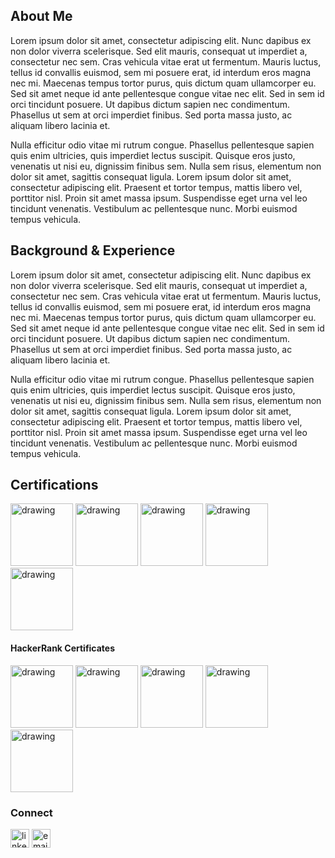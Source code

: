 <html lang="en">
  <head>
    <meta charset="utf-8">
    <meta name="viewport" content="width=device-width, initial-scale=1">
    <link href="https://cdn.jsdelivr.net/npm/bootstrap@5.3.3/dist/css/bootstrap.min.css" rel="stylesheet" integrity="sha384-QWTKZyjpPEjISv5WaRU9OFeRpok6YctnYmDr5pNlyT2bRjXh0JMhjY6hW+ALEwIH" crossorigin="anonymous">
  </head>
<body>

## About Me
Lorem ipsum dolor sit amet, consectetur adipiscing elit. Nunc dapibus ex non dolor viverra scelerisque. Sed elit mauris, consequat ut imperdiet a, consectetur nec sem. Cras vehicula vitae erat ut fermentum. Mauris luctus, tellus id convallis euismod, sem mi posuere erat, id interdum eros magna nec mi. Maecenas tempus tortor purus, quis dictum quam ullamcorper eu. Sed sit amet neque id ante pellentesque congue vitae nec elit. Sed in sem id orci tincidunt posuere. Ut dapibus dictum sapien nec condimentum. Phasellus ut sem at orci imperdiet finibus. Sed porta massa justo, ac aliquam libero lacinia et.

Nulla efficitur odio vitae mi rutrum congue. Phasellus pellentesque sapien quis enim ultricies, quis imperdiet lectus suscipit. Quisque eros justo, venenatis ut nisi eu, dignissim finibus sem. Nulla sem risus, elementum non dolor sit amet, sagittis consequat ligula. Lorem ipsum dolor sit amet, consectetur adipiscing elit. Praesent et tortor tempus, mattis libero vel, porttitor nisl. Proin sit amet massa ipsum. Suspendisse eget urna vel leo tincidunt venenatis. Vestibulum ac pellentesque nunc. Morbi euismod tempus vehicula.

## Background & Experience
Lorem ipsum dolor sit amet, consectetur adipiscing elit. Nunc dapibus ex non dolor viverra scelerisque. Sed elit mauris, consequat ut imperdiet a, consectetur nec sem. Cras vehicula vitae erat ut fermentum. Mauris luctus, tellus id convallis euismod, sem mi posuere erat, id interdum eros magna nec mi. Maecenas tempus tortor purus, quis dictum quam ullamcorper eu. Sed sit amet neque id ante pellentesque congue vitae nec elit. Sed in sem id orci tincidunt posuere. Ut dapibus dictum sapien nec condimentum. Phasellus ut sem at orci imperdiet finibus. Sed porta massa justo, ac aliquam libero lacinia et.

Nulla efficitur odio vitae mi rutrum congue. Phasellus pellentesque sapien quis enim ultricies, quis imperdiet lectus suscipit. Quisque eros justo, venenatis ut nisi eu, dignissim finibus sem. Nulla sem risus, elementum non dolor sit amet, sagittis consequat ligula. Lorem ipsum dolor sit amet, consectetur adipiscing elit. Praesent et tortor tempus, mattis libero vel, porttitor nisl. Proin sit amet massa ipsum. Suspendisse eget urna vel leo tincidunt venenatis. Vestibulum ac pellentesque nunc. Morbi euismod tempus vehicula.

## Certifications
<p float="left">
  <img src="https://github.com/ThatQAGuy/ThatQAGuy/blob/main/Qualifications/Images/CTFL.jpg?raw=true" alt="drawing" height="100"/>
  <img src="https://github.com/ThatQAGuy/ThatQAGuy/blob/main/Qualifications/Images/CTFL-AT.jpg?raw=true" alt="drawing" height="100"/>
  <img src="https://github.com/ThatQAGuy/ThatQAGuy/blob/main/Qualifications/Images/CT-TAE.jpg?raw=true" alt="drawing" height="100"/>
  <img src="https://github.com/ThatQAGuy/ThatQAGuy/blob/main/Qualifications/Images/STF.jpg?raw=true" alt="drawing" height="100"/>
  <img src="https://github.com/ThatQAGuy/ThatQAGuy/blob/main/Qualifications/Images/PCIBAP.jpg?raw=true" alt="drawing" height="100"/>
</p>

#### HackerRank Certificates
<p float="left">
  <img src="https://github.com/ThatQAGuy/ThatQAGuy/blob/main/Qualifications/Images/Csharp.png?raw=true" alt="drawing" height="100"/>
  <img src="https://github.com/ThatQAGuy/ThatQAGuy/blob/main/Qualifications/Images/js.jpg?raw=true" alt="drawing" height="100"/>
  <img src="https://github.com/ThatQAGuy/ThatQAGuy/blob/main/Qualifications/Images/sqlb.jpg?raw=true" alt="drawing" height="100"/>
<img src="https://github.com/ThatQAGuy/ThatQAGuy/blob/main/Qualifications/Images/sqli.jpg?raw=true" alt="drawing" height="100"/>
<img src="https://github.com/ThatQAGuy/ThatQAGuy/blob/main/Qualifications/Images/sqla.jpg?raw=true" alt="drawing" height="100"/>
</p>

### Connect
<p float="left">
<a href="https://www.linkedin.com/in/markjkemp/"> <img src="https://raw.githubusercontent.com/ThatQAGuy/ThatQAGuy/b513341ca742a509eae7dcdfa790155e396fa4da/Connect/Images/LinkedIn_icon.svg" alt="linkedin" height="30"/></a>
<a href="mailto:markjkemp@pm.me"><img src="https://raw.githubusercontent.com/ThatQAGuy/ThatQAGuy/b513341ca742a509eae7dcdfa790155e396fa4da/Connect/Images/ProtonMail.svg" alt="email" height="30"/></a>
</p>

</html>
